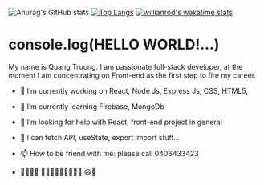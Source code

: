 
![Anurag's GitHub stats](https://github-readme-stats.vercel.app/api?username=ValoQuang&show_icons=true&theme=tokyonight)
[![Top Langs](https://github-readme-stats.vercel.app/api/top-langs/?username=ValoQuang&layout=compact)](https://github.com/anuraghazra/github-readme-stats)
[![willianrod's wakatime stats](https://github-readme-stats.vercel.app/api/wakatime?username=ValoQuang)](https://github.com/anuraghazra/github-readme-stats)
 <h1>console.log(HELLO WORLD!...) </h1>

My name is Quang Truong. I am passionate full-stack developer, at the moment I am concentrating on Front-end as the first step to fire my career.

- 🔭 I’m currently working on React, Node Js, Express Js, CSS, HTML5, 
- 🌱 I’m currently learning Firebase, MongoDb

- 🤔 I’m looking for help with React, front-end project in general
- 💬 I can fetch API, useState, export import stuff...
- 📫 How to be friend with me: please call 0406433423

-  👨‍✈️🛫🛬 🥓🍟🌭🍕🍗🥩🍣🍜🍛 😄🦈

